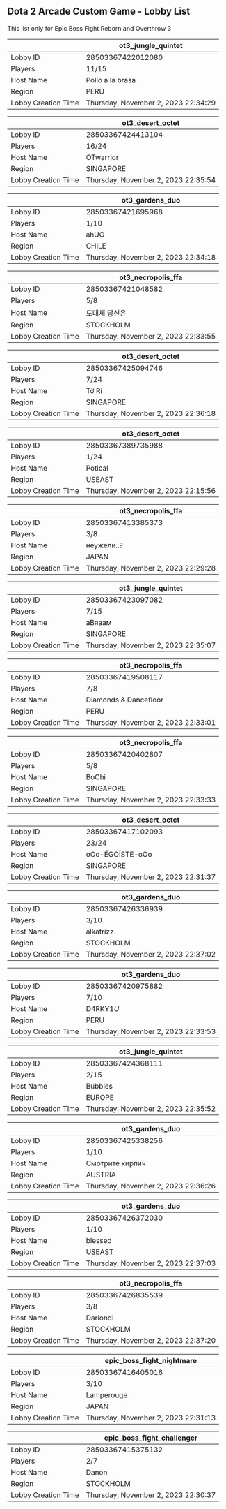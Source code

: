## Dota 2 Arcade Custom Game - Lobby List

This list only for Epic Boss Fight Reborn and Overthrow 3

|  | ot3_jungle_quintet |
| ------ | ------ |
| Lobby ID | 28503367422012080 |
| Players | 11/15 |
| Host Name | Pollo a la brasa |
| Region | PERU |
| Lobby Creation Time | Thursday, November 2, 2023 22:34:29 |


|  | ot3_desert_octet |
| ------ | ------ |
| Lobby ID | 28503367424413104 |
| Players | 16/24 |
| Host Name | OTwarrior |
| Region | SINGAPORE |
| Lobby Creation Time | Thursday, November 2, 2023 22:35:54 |


|  | ot3_gardens_duo |
| ------ | ------ |
| Lobby ID | 28503367421695968 |
| Players | 1/10 |
| Host Name | ahUO |
| Region | CHILE |
| Lobby Creation Time | Thursday, November 2, 2023 22:34:18 |


|  | ot3_necropolis_ffa |
| ------ | ------ |
| Lobby ID | 28503367421048582 |
| Players | 5/8 |
| Host Name | 도대체 당신은 |
| Region | STOCKHOLM |
| Lobby Creation Time | Thursday, November 2, 2023 22:33:55 |


|  | ot3_desert_octet |
| ------ | ------ |
| Lobby ID | 28503367425094746 |
| Players | 7/24 |
| Host Name | Tờ Ri |
| Region | SINGAPORE |
| Lobby Creation Time | Thursday, November 2, 2023 22:36:18 |


|  | ot3_desert_octet |
| ------ | ------ |
| Lobby ID | 28503367389735988 |
| Players | 1/24 |
| Host Name | Potical |
| Region | USEAST |
| Lobby Creation Time | Thursday, November 2, 2023 22:15:56 |


|  | ot3_necropolis_ffa |
| ------ | ------ |
| Lobby ID | 28503367413385373 |
| Players | 3/8 |
| Host Name | неужели..? |
| Region | JAPAN |
| Lobby Creation Time | Thursday, November 2, 2023 22:29:28 |


|  | ot3_jungle_quintet |
| ------ | ------ |
| Lobby ID | 28503367423097082 |
| Players | 7/15 |
| Host Name | аВяаам |
| Region | SINGAPORE |
| Lobby Creation Time | Thursday, November 2, 2023 22:35:07 |


|  | ot3_necropolis_ffa |
| ------ | ------ |
| Lobby ID | 28503367419508117 |
| Players | 7/8 |
| Host Name | Diamonds & Dancefloor |
| Region | PERU |
| Lobby Creation Time | Thursday, November 2, 2023 22:33:01 |


|  | ot3_necropolis_ffa |
| ------ | ------ |
| Lobby ID | 28503367420402807 |
| Players | 5/8 |
| Host Name | BoChi |
| Region | SINGAPORE |
| Lobby Creation Time | Thursday, November 2, 2023 22:33:33 |


|  | ot3_desert_octet |
| ------ | ------ |
| Lobby ID | 28503367417102093 |
| Players | 23/24 |
| Host Name | oOo-ÉGOÏSTE-oOo |
| Region | SINGAPORE |
| Lobby Creation Time | Thursday, November 2, 2023 22:31:37 |


|  | ot3_gardens_duo |
| ------ | ------ |
| Lobby ID | 28503367426336939 |
| Players | 3/10 |
| Host Name | alkatrizz |
| Region | STOCKHOLM |
| Lobby Creation Time | Thursday, November 2, 2023 22:37:02 |


|  | ot3_gardens_duo |
| ------ | ------ |
| Lobby ID | 28503367420975882 |
| Players | 7/10 |
| Host Name | D4RKY1$U$ |
| Region | PERU |
| Lobby Creation Time | Thursday, November 2, 2023 22:33:53 |


|  | ot3_jungle_quintet |
| ------ | ------ |
| Lobby ID | 28503367424368111 |
| Players | 2/15 |
| Host Name | Bubbles |
| Region | EUROPE |
| Lobby Creation Time | Thursday, November 2, 2023 22:35:52 |


|  | ot3_gardens_duo |
| ------ | ------ |
| Lobby ID | 28503367425338256 |
| Players | 1/10 |
| Host Name | Смотрите кирпич |
| Region | AUSTRIA |
| Lobby Creation Time | Thursday, November 2, 2023 22:36:26 |


|  | ot3_gardens_duo |
| ------ | ------ |
| Lobby ID | 28503367426372030 |
| Players | 1/10 |
| Host Name | blessed |
| Region | USEAST |
| Lobby Creation Time | Thursday, November 2, 2023 22:37:03 |


|  | ot3_necropolis_ffa |
| ------ | ------ |
| Lobby ID | 28503367426835539 |
| Players | 3/8 |
| Host Name | Darlondi |
| Region | STOCKHOLM |
| Lobby Creation Time | Thursday, November 2, 2023 22:37:20 |


|  | epic_boss_fight_nightmare |
| ------ | ------ |
| Lobby ID | 28503367416405016 |
| Players | 3/10 |
| Host Name | Lamperouge |
| Region | JAPAN |
| Lobby Creation Time | Thursday, November 2, 2023 22:31:13 |


|  | epic_boss_fight_challenger |
| ------ | ------ |
| Lobby ID | 28503367415375132 |
| Players | 2/7 |
| Host Name | Danon |
| Region | STOCKHOLM |
| Lobby Creation Time | Thursday, November 2, 2023 22:30:37 |


